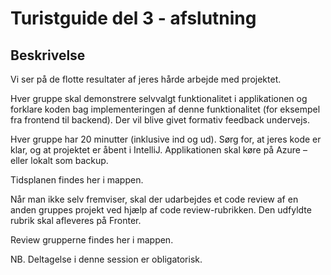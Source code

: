 # Turistguide del 3 - afslutning

## Beskrivelse

Vi ser på de flotte resultater af jeres hårde arbejde med projektet.

Hver gruppe skal demonstrere selvvalgt funktionalitet i applikationen og forklare koden bag implementeringen af denne funktionalitet 
(for eksempel fra frontend til backend). Der vil blive givet formativ feedback undervejs.

Hver gruppe har 20 minutter (inklusive ind og ud). 
Sørg for, at jeres kode er klar, og at projektet er åbent i IntelliJ. Applikationen skal køre på Azure – eller lokalt som backup.

Tidsplanen findes her i mappen.

Når man ikke selv fremviser, skal der udarbejdes et code review af en anden gruppes projekt ved hjælp af code review-rubrikken. 
Den udfyldte rubrik skal afleveres på Fronter.

Review grupperne findes her i mappen.

NB. Deltagelse i denne session er obligatorisk.


